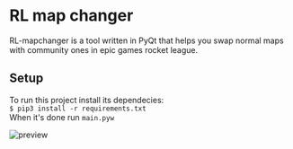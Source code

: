 # RL map changer

RL-mapchanger is a tool written in PyQt that helps you swap normal maps with community ones in epic games rocket league.

## Setup
To run this project install its dependecies:  
`$ pip3 install -r requirements.txt`  
When it's done run `main.pyw`

![preview](https://i.imgur.com/QFLBVwT.png)